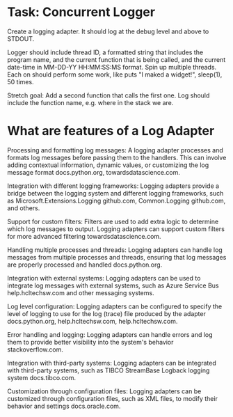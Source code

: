 # Task: Concurrent Logger

Create a logging adapter.
It should log at the debug level and above to STDOUT.

Logger should include thread ID, a formatted string that includes the program name, and the current function that is being called, and the current date-time in MM-DD-YY HH:MM:SS:MS format.
Spin up multiple threads. Each on should perform some work, like puts "I maked a widget!", sleep(1), 50 times.

Stretch goal:
Add a second function that calls the first one. Log should include the function name, e.g. where in the stack we are.

# What are features of a Log Adapter

Processing and formatting log messages: A logging adapter processes and formats log messages before passing them to the handlers. This can involve adding contextual information, dynamic values, or customizing the log message format docs.python.org, towardsdatascience.com.

Integration with different logging frameworks: Logging adapters provide a bridge between the logging system and different logging frameworks, such as Microsoft.Extensions.Logging github.com, Common.Logging github.com, and others.

Support for custom filters: Filters are used to add extra logic to determine which log messages to output. Logging adapters can support custom filters for more advanced filtering towardsdatascience.com.

Handling multiple processes and threads: Logging adapters can handle log messages from multiple processes and threads, ensuring that log messages are properly processed and handled docs.python.org.

Integration with external systems: Logging adapters can be used to integrate log messages with external systems, such as Azure Service Bus help.hcltechsw.com and other messaging systems.

Log level configuration: Logging adapters can be configured to specify the level of logging to use for the log (trace) file produced by the adapter docs.python.org, help.hcltechsw.com, help.hcltechsw.com.

Error handling and logging: Logging adapters can handle errors and log them to provide better visibility into the system's behavior stackoverflow.com.

Integration with third-party systems: Logging adapters can be integrated with third-party systems, such as TIBCO StreamBase Logback logging system docs.tibco.com.

Customization through configuration files: Logging adapters can be customized through configuration files, such as XML files, to modify their behavior and settings docs.oracle.com.
